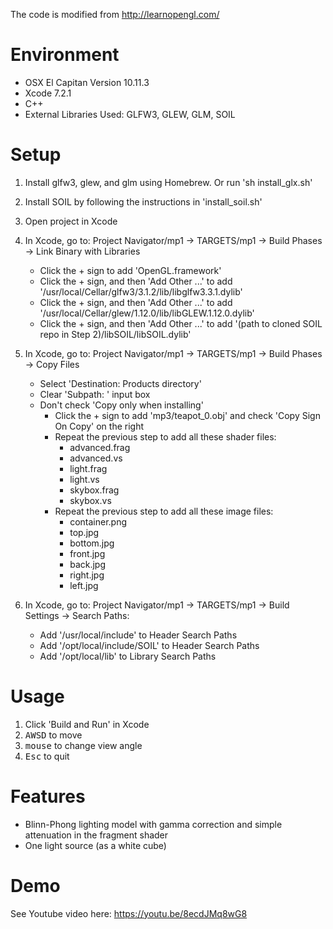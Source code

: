 The code is modified from <http://learnopengl.com/>

# Environment

- OSX El Capitan Version 10.11.3
- Xcode 7.2.1
- C++
- External Libraries Used: GLFW3, GLEW, GLM, SOIL

# Setup

1. Install glfw3, glew, and glm using Homebrew. Or run 'sh install_glx.sh'
2. Install SOIL by following the instructions in 'install_soil.sh'
3. Open project in Xcode
4. In Xcode, go to:
  Project Navigator/mp1 -> TARGETS/mp1 -> Build Phases -> Link Binary with Libraries
     * Click the + sign to add 'OpenGL.framework'
     * Click the + sign, and then 'Add Other ...' to add '/usr/local/Cellar/glfw3/3.1.2/lib/libglfw3.3.1.dylib'
     * Click the + sign, and then 'Add Other ...' to add '/usr/local/Cellar/glew/1.12.0/lib/libGLEW.1.12.0.dylib'
     * Click the + sign, and then 'Add Other ...' to add '(path to cloned SOIL repo in Step 2)/libSOIL/libSOIL.dylib'

5. In Xcode, go to:
  Project Navigator/mp1 -> TARGETS/mp1 -> Build Phases -> Copy Files
     * Select 'Destination: Products directory'
     * Clear 'Subpath: ' input box
     * Don't check 'Copy only when installing'
         * Click the + sign to add 'mp3/teapot_0.obj' and check 'Copy Sign On Copy' on the right
         * Repeat the previous step to add all these shader files:
            - advanced.frag
            - advanced.vs
            - light.frag      
            - light.vs
            - skybox.frag     
            - skybox.vs
         * Repeat the previous step to add all these image files:
            - container.png
            - top.jpg
            - bottom.jpg
            - front.jpg
            - back.jpg
            - right.jpg
            - left.jpg

5. In Xcode, go to:
  Project Navigator/mp1 -> TARGETS/mp1 -> Build Settings -> Search Paths:

     * Add '/usr/local/include' to Header Search Paths
     * Add '/opt/local/include/SOIL' to Header Search Paths
     * Add '/opt/local/lib' to Library Search Paths


# Usage

1. Click 'Build and Run' in Xcode
2. <kbd>A</kbd><kbd>W</kbd><kbd>S</kbd><kbd>D</kbd> to move
3. <kbd>mouse</kbd> to change view angle
4. <kbd>Esc</kbd> to quit

# Features

* Blinn-Phong lighting model with gamma correction and simple attenuation in the fragment shader
* One light source (as a white cube)

# Demo
See Youtube video here: <https://youtu.be/8ecdJMq8wG8>
